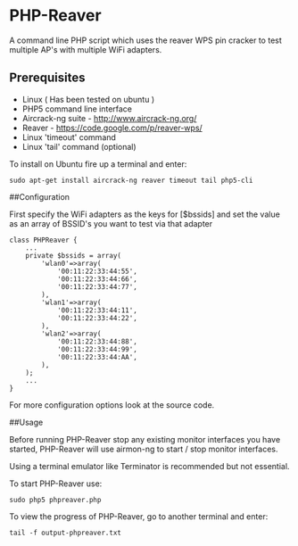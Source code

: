 # PHP-Reaver

A command line PHP script which uses the reaver WPS pin cracker to test multiple AP's with multiple WiFi adapters.

## Prerequisites

* Linux ( Has been tested on ubuntu )
* PHP5 command line interface
* Aircrack-ng suite - http://www.aircrack-ng.org/
* Reaver - https://code.google.com/p/reaver-wps/
* Linux 'timeout' command
* Linux 'tail' command (optional)

To install on Ubuntu fire up a terminal and enter:

```
sudo apt-get install aircrack-ng reaver timeout tail php5-cli
```

##Configuration

First specify the WiFi adapters as the keys for [$bssids] and set the value as an array of BSSID's you want to test via that adapter

```
class PHPReaver {
	...
	private $bssids = array(
		'wlan0'=>array(
			'00:11:22:33:44:55',
			'00:11:22:33:44:66',
			'00:11:22:33:44:77',
		),
		'wlan1'=>array(
			'00:11:22:33:44:11',
			'00:11:22:33:44:22',
		),
		'wlan2'=>array(
			'00:11:22:33:44:88',
			'00:11:22:33:44:99',
			'00:11:22:33:44:AA',
		),
	);
	...
}
```

For more configuration options look at the source code.

##Usage

Before running PHP-Reaver stop any existing monitor interfaces you have started, PHP-Reaver will use airmon-ng to start / stop monitor interfaces.

Using a terminal emulator like Terminator is recommended but not essential.

To start PHP-Reaver use:

```
sudo php5 phpreaver.php
```

To view the progress of PHP-Reaver, go to another terminal and enter:

```
tail -f output-phpreaver.txt
```